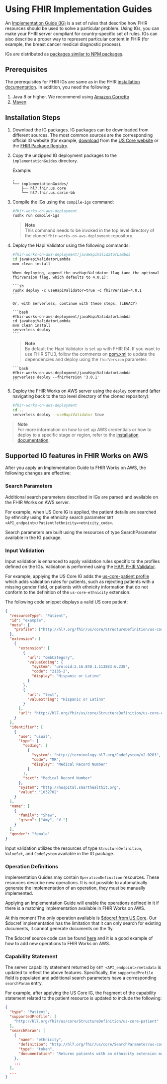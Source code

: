 # Using FHIR Implementation Guides

An [Implementation Guide (IG)](https://www.hl7.org/fhir/implementationguide.html) is a set of rules that describe how FHIR resources should be used to solve a particular problem. Using IGs, you can make your FHIR server compliant for country-specific set of rules. IGs can also describe a proper way to represent particular content in FHIR (for example, the breast cancer medical diagnostic process).

IGs are distributed as [packages similar to NPM packages](https://confluence.hl7.org/display/FHIR/NPM+Package+Specification).

## Prerequisites

The prerequisites for FHIR IGs are same as in the FHIR [installation documentation](INSTALL.md). In addition, you need the following:

1. Java 8 or higher. We recommend using [Amazon Corretto](https://aws.amazon.com/corretto/)
2. [Maven](https://maven.apache.org/install.html)

## Installation Steps

1.  Download the IG packages. IG packages can be downloaded from different sources. The most common sources are the corresponding official IG website (for example, [download](https://www.hl7.org/fhir/us/core/package.tgz) from the [US Core website](https://www.hl7.org/fhir/us/core/downloads.html) or the [FHIR Package Registry](https://registry.fhir.org/).

1.  Copy the unzipped IG deployment packages to the `implementationGuides` directory.

    Example:

    ```
    .
    └── implementationGuides/
        ├── hl7.fhir.us.core
        └── hl7.fhir.us.carin-bb
    ```

1.  Compile the IGs using the `compile-igs` command:
    ```bash
    #fhir-works-on-aws-deployment
    rushx run compile-igs
    ```
    > **Note**  
    > This command needs to be invoked in the top level directory of the cloned `fhir-works-on-aws-deployment` repository.
1.  Deploy the Hapi Validator using the following commands:

    ```bash
    #fhir-works-on-aws-deployment/javaHapiValidatorLambda
    cd javaHapiValidatorLambda
    mvn clean install
    ```

        When deploying, append the useHapiValidator flag (and the optional fhirVersion flag, which defaults to 4.0.1):

        ```sh
        rushx deploy -c useHapiValidator=true -c fhirVersion=4.0.1
        ```

        Or, with Serverless, continue with these steps: (LEGACY)

        ```bash
        #fhir-works-on-aws-deployment/javaHapiValidatorLambda
        cd javaHapiValidatorLambda
        mvn clean install
        serverless deploy
        ```

    > **Note**  
    > By default the Hapi Validator is set up with FHIR R4. If you want to use FHIR STU3, follow the
    > comments on [pom.xml](javaHapiValidatorLambda/pom.xml) to update the dependencies and deploy using the `fhirVersion` parameter:

        ```bash
        #fhir-works-on-aws-deployment/javaHapiValidatorLambda
        serverless deploy --fhirVersion '3.0.1'
        ```

1.  Deploy the FHIR Works on AWS server using the `deploy` command (after navigating back to the top level directory of the cloned repository):
    ```bash
    #fhir-works-on-aws-deployment
    cd ..
    serverless deploy --useHapiValidator true
    ```

> **Note**  
> For more information on how to set up AWS credentials or how to deploy to a specific stage or region, refer to the [installation documentation](INSTALL.md#manual-installation).

## Supported IG features in FHIR Works on AWS

After you apply an Implementation Guide to FHIR Works on AWS, the following changes are effective:

### Search Parameters

Additional search parameters described in IGs are parsed and available on the FHIR Works on AWS server.

For example, when US Core IG is applied, the patient details are searched by ethnicity using the ethnicity search parameter `GET <API_endpoint>/Patient?ethnicity=<etnicity_code>`.

Search parameters are built using the resources of type SearchParameter available in the IG package.

### Input Validation

Input validation is enhanced to apply validation rules specific to the profiles defined on the IGs. Validation is performed using the [HAPI FHIR Validator](https://hapifhir.io/).

For example, applying the US Core IG adds the [us-core-patient profile](https://www.hl7.org/fhir/us/core/StructureDefinition-us-core-patient.html) which adds validation rules for patients, such as rejecting patients with a missing gender field, or patients with ethnicity information that do not conform to the definition of the `us-core-ethnicity` extension.

The following code snippet displays a valid US core patient:

```json
{
  "resourceType": "Patient",
  "id": "example",
  "meta": {
    "profile": ["http://hl7.org/fhir/us/core/StructureDefinition/us-core-patient"]
  },
  "extension": [
    {
      "extension": [
        {
          "url": "ombCategory",
          "valueCoding": {
            "system": "urn:oid:2.16.840.1.113883.6.238",
            "code": "2135-2",
            "display": "Hispanic or Latino"
          }
        },
        {
          "url": "text",
          "valueString": "Hispanic or Latino"
        }
      ],
      "url": "http://hl7.org/fhir/us/core/StructureDefinition/us-core-ethnicity"
    }
  ],
  "identifier": [
    {
      "use": "usual",
      "type": {
        "coding": [
          {
            "system": "http://terminology.hl7.org/CodeSystem/v2-0203",
            "code": "MR",
            "display": "Medical Record Number"
          }
        ],
        "text": "Medical Record Number"
      },
      "system": "http://hospital.smarthealthit.org",
      "value": "1032702"
    }
  ],
  "name": [
    {
      "family": "Shaw",
      "given": ["Amy", "V."]
    }
  ],
  "gender": "female"
}
```

Input validation utilizes the resources of type `StructureDefinition`, `ValueSet`, and `CodeSystem` available in the IG package.

### Operation Definitions

Implementation Guides may contain `OperationDefinition` resources. These resources describe new operations. It is not possible to automatically generate the implementation of an operation, they must be manually implemented.

Applying an Implementation Guide will enable the operations defined in it if there is a matching implementation available in FHIR Works on AWS.

At this moment The only operation available is [\$docref from US Core](http://www.hl7.org/fhir/us/core/OperationDefinition-docref.html).
Our \$docref implementation has the limitation that it can only search for existing documents, it cannot generate documents on the fly.

The \$docref source code can be found [here](https://github.com/awslabs/fhir-works-on-aws-routing/tree/mainline/src/operationDefinitions/USCoreDocRef) and it is a good example of how to add new operations to FHIR Works on AWS.

### Capability Statement

The server capability statement returned by `GET <API_endpoint>/metadata` is updated to reflect the above features. Specifically, the `supportedProfile` field is populated and additional search parameters have a corresponding `searchParam` entry.

For example, after applying the US Core IG, the fragment of the capability statement related to the patient resource is updated to include the following:

```json
{
  "type": "Patient",
  "supportedProfile": [
    "http://hl7.org/fhir/us/core/StructureDefinition/us-core-patient"
  ],
  "searchParam": [
    {
      "name": "ethnicity",
      "definition": "http://hl7.org/fhir/us/core/SearchParameter/us-core-ethnicity",
      "type": "token",
      "documentation": "Returns patients with an ethnicity extension matching the specified code."
    },
    ...
  ],
  ...
}
```

